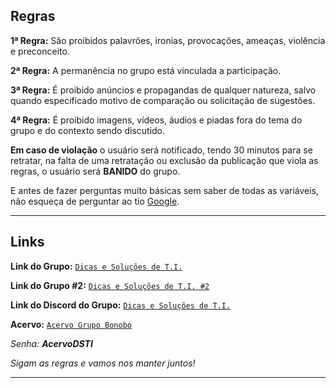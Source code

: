 ## Regras

__1ª Regra:__ São proibidos palavrões, ironias, provocações, ameaças, violência e preconceito.

__2ª Regra:__ A permanência no grupo está vinculada a participação.

__3ª Regra:__ É proibido anúncios e propagandas de qualquer natureza, salvo quando especificado motivo de comparação ou solicitação de sugestões.

__4ª Regra:__ É proibido imagens, vídeos, áudios e piadas fora do tema do grupo e do contexto sendo discutido.

__Em caso de violação__ o usuário será notificado, tendo 30 minutos para se retratar, na falta de uma retratação ou exclusão da publicação que viola as regras, o usuário será __BANIDO__ do grupo.

E antes de fazer perguntas muito básicas sem saber de todas as variáveis, não esqueça de perguntar ao tio [Google](https://www.google.com.br).

---
## Links

__Link do Grupo:__ [`Dicas e Soluções de T.I.`](https://chat.whatsapp.com/ByrfJE38HyYHBCTnYu5s70)

__Link do Grupo #2:__ [`Dicas e Soluções de T.I. #2`](https://chat.whatsapp.com/BkKfDf0eHvP9Fek34xqP4W)

__Link do Discord do Grupo:__ [`Dicas e Soluções de T.I.`](https://discord.gg/JK74w2k)

__Acervo:__ [`Acervo Grupo Bonobo`](http://down.grupobonobo.com.br/)

*Senha: __AcervoDSTI__*

*Sigam as regras e vamos nos manter juntos!*

---
